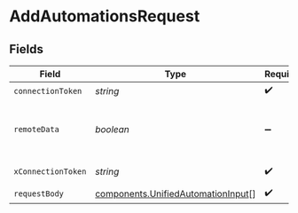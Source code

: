 # AddAutomationsRequest


## Fields

| Field                                                                                    | Type                                                                                     | Required                                                                                 | Description                                                                              |
| ---------------------------------------------------------------------------------------- | ---------------------------------------------------------------------------------------- | ---------------------------------------------------------------------------------------- | ---------------------------------------------------------------------------------------- |
| `connectionToken`                                                                        | *string*                                                                                 | :heavy_check_mark:                                                                       | N/A                                                                                      |
| `remoteData`                                                                             | *boolean*                                                                                | :heavy_minus_sign:                                                                       | Set to true to include data from the original Marketingautomation software.              |
| `xConnectionToken`                                                                       | *string*                                                                                 | :heavy_check_mark:                                                                       | The connection token                                                                     |
| `requestBody`                                                                            | [components.UnifiedAutomationInput](../../models/components/unifiedautomationinput.md)[] | :heavy_check_mark:                                                                       | N/A                                                                                      |